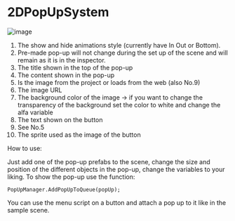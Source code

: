 # 2DPopUpSystem

![image](https://user-images.githubusercontent.com/15717398/130739961-c5f685a2-3756-4aa2-b7e9-713b4ec9a7a4.png)

1.	The show and hide animations style (currently have In Out or Bottom).
2.	Pre-made pop-up will not change during the set up of the scene and will remain as it is in the inspector.
3.	The title shown in the top of the pop-up
4.	The content shown in the pop-up
5.	Is the image from the project or loads from the web (also No.9)
6.	The image URL
7.	The background color of the image -> if you want to change the transparency of the background set the color to white and change the alfa variable
8.	The text shown on the button
9.	See No.5
10.	The sprite used as the image of the button

How to use:

Just add one of the pop-up prefabs to the scene, change the size and position of the different objects in the pop-up, change the variables to your liking.
To show the pop-up use the function:

```PopUpManager.AddPopUpToQueue(popUp);```

You can use the menu script on a button and attach a pop up to it like in the sample scene.

